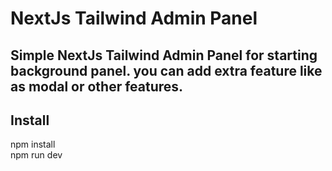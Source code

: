 # NextJs Tailwind Admin Panel

## Simple NextJs Tailwind Admin Panel for starting background panel. you can add extra feature like as modal or other features.

## Install

npm install <br />
npm run dev
